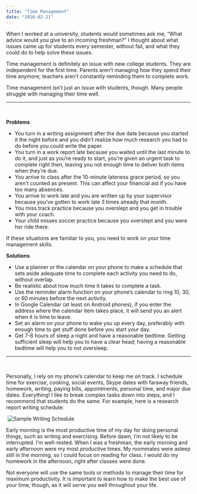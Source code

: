 ```yaml
---
title: "Time Management"
date: "2016-02-21"
---
```


When I worked at a university, students would sometimes ask me, “What advice would you give to an incoming freshman?” I thought about what issues came up for students every semester, without fail, and what they could do to help solve these issues.

Time management is definitely an issue with new college students. They are independent for the first time. Parents aren’t managing how they spend their time anymore; teachers aren’t constantly reminding them to complete work.

Time management isn’t just an issue with students, though. Many people struggle with managing their time well.

* * *

 

**Problems**

- You turn in a writing assignment after the due date because you started it the night before and you didn’t realize how much research you had to do before you could write the paper.
- You turn in a work report late because you waited until the last minute to do it, and just as you’re ready to start, you’re given an urgent task to complete right then, leaving you not enough time to deliver both items when they’re due.
- You arrive to class after the 10-minute lateness grace period, so you aren’t counted as present. This can affect your financial aid if you have too many absences.
- You arrive to work late and you are written up by your supervisor because you’ve gotten to work late 3 times already that month.
- You miss track practice because you overslept and you get in trouble with your coach.
- Your child misses soccer practice because you overslept and you were her ride there.

If these situations are familiar to you, you need to work on your time management skills.

**Solutions**

- Use a planner or the calendar on your phone to make a schedule that sets aside adequate time to complete each activity you need to do, without overlap.
- Be realistic about how much time it takes to complete a task.
- Use the reminder alarm function on your phone’s calendar to ring 10, 30, or 60 minutes before the next activity.
- In Google Calendar (at least on Android phones), if you enter the address where the calendar item takes place, it will send you an alert when it is time to leave.
- Set an alarm on your phone to wake you up every day, preferably with enough time to get stuff done before you start your day.
- Get 7-8 hours of sleep a night and have a reasonable bedtime. Getting sufficient sleep will help you to have a clear head; having a reasonable bedtime will help you to not oversleep.

* * *

 

Personally, I rely on my phone’s calendar to keep me on track. I schedule time for exercise, cooking, social events, Skype dates with faraway friends, homework, writing, paying bills, appointments, personal time, and major due dates. Everything! I like to break complex tasks down into steps, and I recommend that students do the same. For example, here is a research report writing schedule:

 ![Sample Writing Schedule](samplewritingschedule.jpg)

Early morning is the most productive time of my day for doing personal things, such as writing and exercising. Before dawn, I’m not likely to be interrupted. I’m well-rested. When I was a freshman, the early morning and early afternoon were my most productive times. My roommates were asleep still in the morning, so I could focus on reading for class. I would do my homework in the afternoon, right after classes were done.

Not everyone will use the same tools or methods to manage their time for maximum productivity. It is important to learn how to make the best use of your time, though, as it will serve you well throughout your life.
